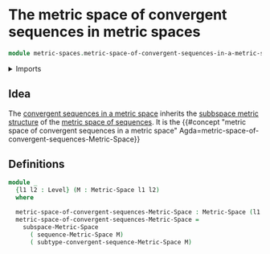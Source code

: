 # The metric space of convergent sequences in metric spaces

```agda
module metric-spaces.metric-space-of-convergent-sequences-in-a-metric-space where
```

<details><summary>Imports</summary>

```agda
open import foundation.universe-levels

open import metric-spaces.convergent-sequences-metric-spaces
open import metric-spaces.metric-spaces
open import metric-spaces.sequences-metric-spaces
open import metric-spaces.subspaces-metric-spaces
```

</details>

## Idea

The
[convergent sequences in a metric space](metric-spaces.convergent-sequences-metric-spaces.md)
inherits the
[subbspace metric structure](metric-spaces.subspaces-metric-spaces.md) of the
[metric space of sequences](metric-spaces.sequences-metric-spaces.md). It is the
{{#concept "metric space of convergent sequences in a metric space" Agda=metric-space-of-convergent-sequences-Metric-Space}}

## Definitions

```agda
module _
  {l1 l2 : Level} (M : Metric-Space l1 l2)
  where

  metric-space-of-convergent-sequences-Metric-Space : Metric-Space (l1 ⊔ l2) l2
  metric-space-of-convergent-sequences-Metric-Space =
    subspace-Metric-Space
      ( sequence-Metric-Space M)
      ( subtype-convergent-sequence-Metric-Space M)
```
